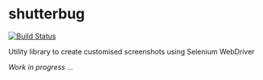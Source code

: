 # shutterbug

[![Build Status](https://travis-ci.org/assertthat/shutterbug.svg?branch=master)](https://travis-ci.org/assertthat/shutterbug)

Utility library to create customised screenshots using Selenium WebDriver

_Work in progress ..._
